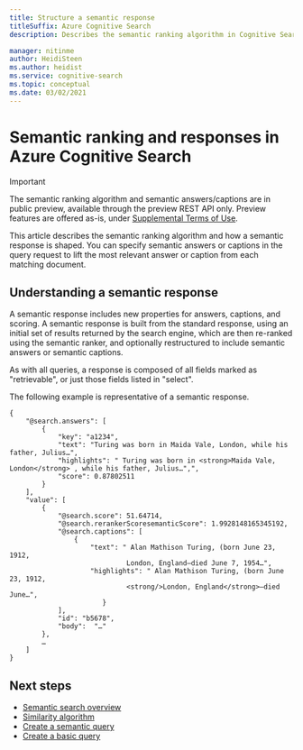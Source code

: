 ```yaml
---
title: Structure a semantic response
titleSuffix: Azure Cognitive Search
description: Describes the semantic ranking algorithm in Cognitive Search and how to structure 'semantic answers' and 'semantic captions' from a result set.

manager: nitinme
author: HeidiSteen
ms.author: heidist
ms.service: cognitive-search
ms.topic: conceptual
ms.date: 03/02/2021
---
```


# Semantic ranking and responses in Azure Cognitive Search

> [!IMPORTANT]
> The semantic ranking algorithm and semantic answers/captions are in public preview, available through the preview REST API only. Preview features are offered as-is, under [Supplemental Terms of Use](https://azure.microsoft.com/support/legal/preview-supplemental-terms/).

This article describes the semantic ranking algorithm and how a semantic response is shaped. You can specify semantic answers or captions in the query request to lift the most relevant answer or caption from each matching document.

<!-- ## Semantic ranking

TBD -->

## Understanding a semantic response

A semantic response includes new properties for answers, captions, and scoring. A semantic response is built from the standard response, using an initial set of results returned by the search engine, which are then re-ranked using the semantic ranker, and optionally restructured to include semantic answers or semantic captions.

As with all queries, a response is composed of all fields marked as "retrievable", or just those fields listed in "select".

The following example is representative of a semantic response.

```http
{ 
    "@search.answers": [ 
        { 
            "key": "a1234",                
            "text": "Turing was born in Maida Vale, London, while his father, Julius…", 
            "highlights": " Turing was born in <strong>Maida Vale, London</strong> , while his father, Julius…",", 
            "score": 0.87802511 
        } 
    ], 
    "value": [ 
        { 
            "@search.score": 51.64714, 
            "@search.rerankerScoresemanticScore": 1.9928148165345192, 
            "@search.captions": [ 
                { 
                    "text": " Alan Mathison Turing, (born June 23, 1912,  
                             London, England—died June 7, 1954…", 
                    "highlights": " Alan Mathison Turing, (born June 23, 1912, 
                             <strong/>London, England</strong>—died June…", 
                       } 
            ], 
            "id": "b5678", 
            "body":  "…" 
        }, 
        …   
    ] 
} 
```

## Next steps

+ [Semantic search overview](semantic-search-overview.md)
+ [Similarity algorithm](index-ranking-similarity.md)
+ [Create a semantic query](semantic-howto-query-request.md)
+ [Create a basic query](search-query-create.md)